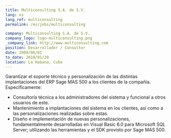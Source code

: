 ```yaml
---
title: Multiconsulting S.A. de S.V.
lang: es
lang_ref: multiconsulting
permalink: /es/jobs/multiconsulting

company: Multiconsulting S.A. de S.V.
company_logo: logo-multiconsulting.png
_company_link: http://www.multiconsulting.com
position: Desarrollador / Consultor
date: 2009/06/01
to_date: 2010/01/20
location: La Habana, Cuba
---
```

Garantizar el soporte técnico y personalización de las distintas implantaciones del ERP Sage MAS 500 a los clientes de la compañía. Específicamente:

* Consultoría técnica a los administradores del sistema y funcional a otros usuarios de este.
* Mantenimiento a implantaciones del sistema en los clientes, así como a las personalizaciones realizadas sobre estas.
* Diseño e implementación de nuevas personalizaciones, fundamentalmente desarrolladas en Visual Basic 6.0 para Microsoft SQL Server; utilizando las herramientas y el SDK provisto por Sage MAS 500.

<!--more-->